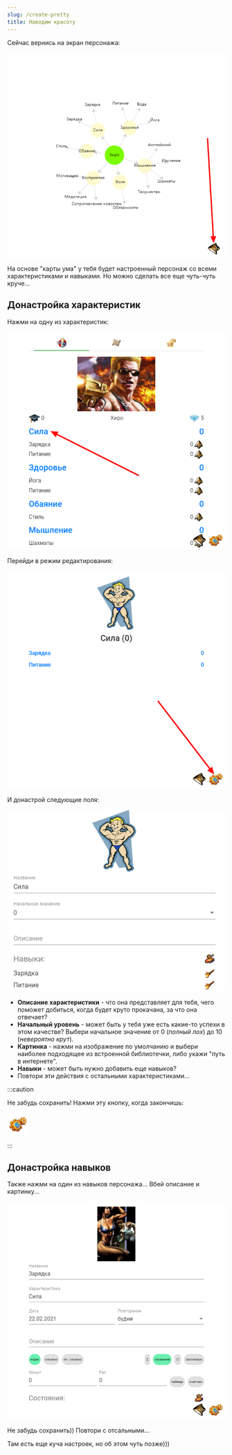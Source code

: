 ```yaml
---
slug: /create-pretty
title: Наводим красоту
---
```


Сейчас вернись на экран персонажа:

![](../../static/img/ВернисьНаЭкранПерсонажа.jpg)

На основе "карты ума" у тебя будет настроенный персонаж со всеми характеристиками и навыками. Но можно сделать все еще чуть-чуть круче...

## Донастройка характеристик

Нажми на одну из характеристик:

![](../../static/img/НажмиНаОднуИзХарактеристик.jpg)

Перейди в режим редактирования:

![](../../static/img/ПерейдиВРежимРедактирования.jpg)

И донастрой следующие поля:

![](../../static/img/НастройкаХарактеристики.jpg)

- **Описание характеристики** - что она представляет для тебя, чего поможет добиться, когда будет круто прокачана, за что она отвечает?
- **Начальный уровень** - может быть у тебя уже есть какие-то успехи в этом качестве? Выбери начальное значение от 0 (*полный лох*) до 10 (*невероятно крут*).
- **Картинка** - нажми на изображение по умолчанию и выбери наиболее подходящее из встроенной библиотечки, либо укажи "путь в интернете".
- **Навыки** - может быть нужно добавить еще навыков?
- Повтори эти действия с остальными характеристиками...

:::caution &nbsp;

Не забудь сохранить! Нажми эту кнопку, когда закончишь:

![](../../static/img/СохранитьИзменения.jpg)

:::

## Донастройка навыков

Также нажми на один из навыков персонажа... Вбей описание и картинку...

![image-20210220164020898](../../static/img/НастройкаНавыка.jpg)

Не забудь сохранить)) Повтори с отсальными...

Там есть еще куча настроек, но об этом чуть позже)))